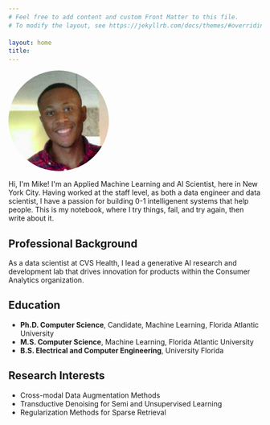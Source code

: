 ```yaml
---
# Feel free to add content and custom Front Matter to this file.
# To modify the layout, see https://jekyllrb.com/docs/themes/#overriding-theme-defaults

layout: home
title: 
---
```

![Hi I'm Mike ](docs/me.jpeg)
<style>
img {
    border-radius: 50%;
    width: 200px; /* Adjust the size as needed */
    height: 200px; /* Adjust the size as needed */
    object-fit: cover; /* Ensures the image fills the circular frame */
}
</style>

<!-- #### Applied Machine Learning Scientist. Welcome to my notebook! We try stuff, fail, try again, and write about it.
--- -->

 Hi, I'm Mike! I'm an Applied Machine Learning and AI Scientist, here in New York City. Having worked at the staff level, as both a data engineer and data scientist, I have a passion for building 0-1 intelligenent systems that help people. This is my notebook, where I try things, fail, and try again, then write about it.

## Professional Background
As a data scientist at CVS Health, I lead a generative AI research and development lab that drives innovation for products within the Consumer Analytics organization.

## Education
- **Ph.D. Computer Science**, Candidate, Machine Learning, Florida Atlantic University 
- **M.S. Computer Science**, Machine Learning,  Florida Atlantic University
- **B.S. Electrical and Computer Engineering**, University Florida 

## Research Interests
- Cross-modal Data Augmentation Methods 
- Transductive Denoising for Semi and Unsupervised Learning
- Regularization Methods for Sparse Retrieval


